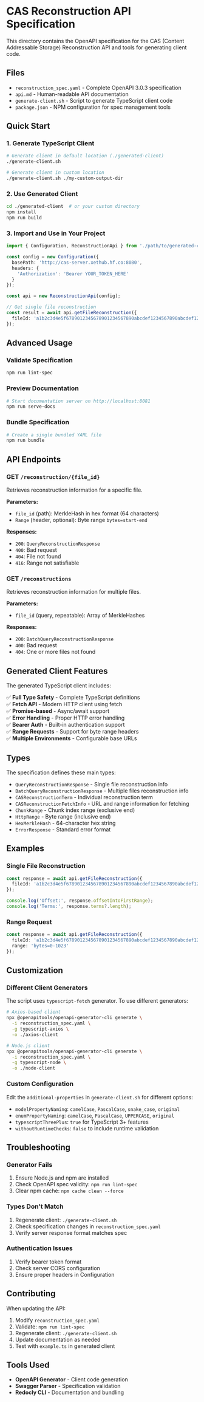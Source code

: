 # CAS Reconstruction API Specification

This directory contains the OpenAPI specification for the CAS (Content Addressable Storage) Reconstruction API and tools for generating client code.

## Files

- `reconstruction_spec.yaml` - Complete OpenAPI 3.0.3 specification
- `api.md` - Human-readable API documentation
- `generate-client.sh` - Script to generate TypeScript client code
- `package.json` - NPM configuration for spec management tools

## Quick Start

### 1. Generate TypeScript Client

```bash
# Generate client in default location (./generated-client)
./generate-client.sh

# Generate client in custom location
./generate-client.sh ./my-custom-output-dir
```

### 2. Use Generated Client

```bash
cd ./generated-client  # or your custom directory
npm install
npm run build
```

### 3. Import and Use in Your Project

```typescript
import { Configuration, ReconstructionApi } from './path/to/generated-client/src';

const config = new Configuration({
  basePath: 'http://cas-server.xethub.hf.co:8080',
  headers: {
    'Authorization': 'Bearer YOUR_TOKEN_HERE'
  }
});

const api = new ReconstructionApi(config);

// Get single file reconstruction
const result = await api.getFileReconstruction({
  fileId: 'a1b2c3d4e5f6789012345678901234567890abcdef1234567890abcdef123456'
});
```

## Advanced Usage

### Validate Specification

```bash
npm run lint-spec
```

### Preview Documentation

```bash
# Start documentation server on http://localhost:8081
npm run serve-docs
```

### Bundle Specification

```bash
# Create a single bundled YAML file
npm run bundle
```

## API Endpoints

### GET `/reconstruction/{file_id}`

Retrieves reconstruction information for a specific file.

**Parameters:**

- `file_id` (path): MerkleHash in hex format (64 characters)
- `Range` (header, optional): Byte range `bytes=start-end`

**Responses:**

- `200`: `QueryReconstructionResponse`
- `400`: Bad request
- `404`: File not found
- `416`: Range not satisfiable

### GET `/reconstructions`

Retrieves reconstruction information for multiple files.

**Parameters:**

- `file_id` (query, repeatable): Array of MerkleHashes

**Responses:**

- `200`: `BatchQueryReconstructionResponse`
- `400`: Bad request
- `404`: One or more files not found

## Generated Client Features

The generated TypeScript client includes:

✅ **Full Type Safety** - Complete TypeScript definitions  
✅ **Fetch API** - Modern HTTP client using fetch  
✅ **Promise-based** - Async/await support  
✅ **Error Handling** - Proper HTTP error handling  
✅ **Bearer Auth** - Built-in authentication support  
✅ **Range Requests** - Support for byte range headers  
✅ **Multiple Environments** - Configurable base URLs  

## Types

The specification defines these main types:

- `QueryReconstructionResponse` - Single file reconstruction info
- `BatchQueryReconstructionResponse` - Multiple files reconstruction info
- `CASReconstructionTerm` - Individual reconstruction term
- `CASReconstructionFetchInfo` - URL and range information for fetching
- `ChunkRange` - Chunk index range (exclusive end)
- `HttpRange` - Byte range (inclusive end)
- `HexMerkleHash` - 64-character hex string
- `ErrorResponse` - Standard error format

## Examples

### Single File Reconstruction

```typescript
const response = await api.getFileReconstruction({
  fileId: 'a1b2c3d4e5f6789012345678901234567890abcdef1234567890abcdef123456'
});

console.log('Offset:', response.offsetIntoFirstRange);
console.log('Terms:', response.terms?.length);
```

### Range Request

```typescript
const response = await api.getFileReconstruction({
  fileId: 'a1b2c3d4e5f6789012345678901234567890abcdef1234567890abcdef123456',
  range: 'bytes=0-1023'
});
```

## Customization

### Different Client Generators

The script uses `typescript-fetch` generator. To use different generators:

```bash
# Axios-based client
npx @openapitools/openapi-generator-cli generate \
  -i reconstruction_spec.yaml \
  -g typescript-axios \
  -o ./axios-client

# Node.js client
npx @openapitools/openapi-generator-cli generate \
  -i reconstruction_spec.yaml \
  -g typescript-node \
  -o ./node-client
```

### Custom Configuration

Edit the `additional-properties` in `generate-client.sh` for different options:

- `modelPropertyNaming`: `camelCase`, `PascalCase`, `snake_case`, `original`
- `enumPropertyNaming`: `camelCase`, `PascalCase`, `UPPERCASE`, `original`
- `typescriptThreePlus`: `true` for TypeScript 3+ features
- `withoutRuntimeChecks`: `false` to include runtime validation

## Troubleshooting

### Generator Fails

1. Ensure Node.js and npm are installed
2. Check OpenAPI spec validity: `npm run lint-spec`
3. Clear npm cache: `npm cache clean --force`

### Types Don't Match

1. Regenerate client: `./generate-client.sh`
2. Check specification changes in `reconstruction_spec.yaml`
3. Verify server response format matches spec

### Authentication Issues

1. Verify bearer token format
2. Check server CORS configuration
3. Ensure proper headers in Configuration

## Contributing

When updating the API:

1. Modify `reconstruction_spec.yaml`
2. Validate: `npm run lint-spec`
3. Regenerate client: `./generate-client.sh`
4. Update documentation as needed
5. Test with `example.ts` in generated client

## Tools Used

- **OpenAPI Generator** - Client code generation
- **Swagger Parser** - Specification validation
- **Redocly CLI** - Documentation and bundling

